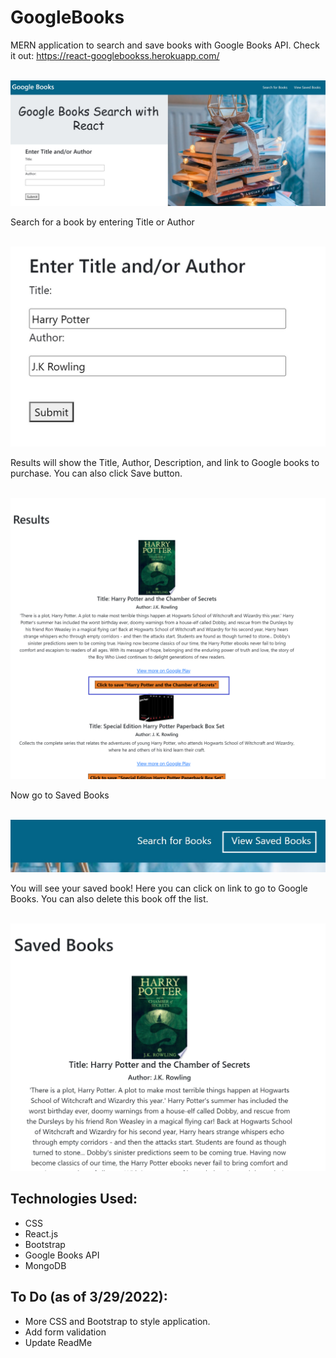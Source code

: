 # GoogleBooks

MERN application to search and save books with Google Books API. Check it out: https://react-googlebookss.herokuapp.com/

<p align ="center"><br><img src="./client/src/images/googleBooksHome.jpg"></p>

Search for a book by entering Title or Author 
<p align ="center"><br><img src="./client/src/images/formImage.jpg" width="600px"></p>

Results will show the Title, Author, Description, and link to Google books to purchase. You can also click Save button.
<p align ="center"><br><img src="./client/src/images/resultsImg.png" width="600px"></p>

Now go to Saved Books
<p align ="center"><br><img src="./client/src/images/navImg-2.png" width="600px"></p>

You will see your saved book! Here you can click on link to go to Google Books. You can also delete this book off the list.
<p align ="center"><br><img src="./client/src/images/savedImg-2.png" width="600px"></p>

## Technologies Used:
* CSS
* React.js
* Bootstrap
* Google Books API
* MongoDB 


## To Do (as of 3/29/2022):
* More CSS and Bootstrap to style application. 
* Add form validation 
* Update ReadMe